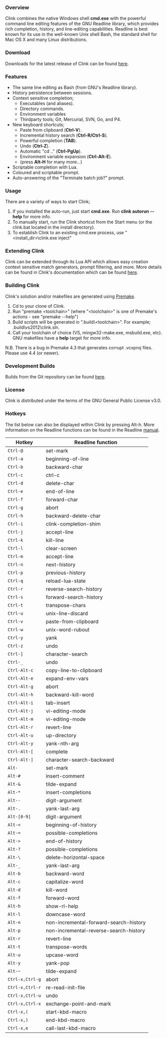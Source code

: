 ### Overview

Clink combines the native Windows shell **cmd.exe** with the powerful command line editing features of the GNU Readline library, which provides rich completion, history, and line-editing capabilities. Readline is best known for its use in the well-known Unix shell Bash, the standard shell for Mac OS X and many Linux distributions.

### Download

Downloads for the latest release of Clink can be found [here](https://github.com/mridgers/clink/releases).

### Features

- The same line editing as Bash (from GNU's Readline library).
- History persistence between sessions.
- Context sensitive completion;
    - Executables (and aliases).
    - Directory commands.
    - Environment variables
    - Thirdparty tools; Git, Mercurial, SVN, Go, and P4.
- New keyboard shortcuts;
    - Paste from clipboard (**Ctrl-V**).
    - Incremental history search (**Ctrl-R/Ctrl-S**).
    - Powerful completion (**TAB**).
    - Undo (**Ctrl-Z**).
    - Automatic "cd .." (**Ctrl-PgUp**).
    - Environment variable expansion (**Ctrl-Alt-E**).
    - (press **Alt-H** for many more...)
- Scriptable completion with Lua.
- Coloured and scriptable prompt.
- Auto-answering of the "Terminate batch job?" prompt.

### Usage

There are a variety of ways to start Clink;

1. If you installed the auto-run, just start **cmd.exe**. Run **clink autorun --help** for more info.
2. To manually start, run the Clink shortcut from the Start menu (or the clink.bat located in the install directory).
3. To establish Clink to an existing cmd.exe process, use "&lt;install_dir&gt;\clink.exe inject"

### Extending Clink

Clink can be extended through its Lua API which allows easy creation context sensitive match generators, prompt filtering, and more. More details can be found in Clink's documentation which can be found [here](https://github.com/mridgers/clink/blob/master/docs/clink.md).

### Building Clink

Clink's solution and/or makefiles are generated using [Premake](http://industriousone.com/premake).

1. Cd to your clone of Clink.
2. Run "premake &lt;toolchain&gt;" (where "&lt;toolchain&gt;" is one of Premake's actions - see "premake --help")
3. Build scripts will be generated in ".build\\&lt;toolchain&gt;\". For example; .build\vs2012\clink.sln.
4. Call your toolchain of choice (VS, mingw32-make.exe, msbuild.exe, etc). GNU makefiles have a **help** target for more info.

N.B. There is a bug in Premake 4.3 that generates corrupt .vcxproj files. Please use 4.4 (or newer).

### Development Builds

Builds from the Git repository can be found [here](https://www.dropbox.com/sh/hqbrpkf0dpmmizq/gGX4XWAWIA).

### License

Clink is distributed under the terms of the GNU General Public License v3.0.

### Hotkeys

The list below can also be displayed within Clink by pressing Alt-h. More information on the Readline functions can be found in the Readline [manual](http://tinyurl.com/oum26rp).

| Hotkey          | Readline function                      |
|-----------------|----------------------------------------|
| `Ctrl-@`        | set-mark                               |
| `Ctrl-a`        | beginning-of-line                      |
| `Ctrl-b`        | backward-char                          |
| `Ctrl-c`        | ctrl-c                                 |
| `Ctrl-d`        | delete-char                            |
| `Ctrl-e`        | end-of-line                            |
| `Ctrl-f`        | forward-char                           |
| `Ctrl-g`        | abort                                  |
| `Ctrl-h`        | backward-delete-char                   |
| `Ctrl-i`        | clink-completion-shim                  |
| `Ctrl-j`        | accept-line                            |
| `Ctrl-k`        | kill-line                              |
| `Ctrl-l`        | clear-screen                           |
| `Ctrl-m`        | accept-line                            |
| `Ctrl-n`        | next-history                           |
| `Ctrl-p`        | previous-history                       |
| `Ctrl-q`        | reload-lua-state                       |
| `Ctrl-r`        | reverse-search-history                 |
| `Ctrl-s`        | forward-search-history                 |
| `Ctrl-t`        | transpose-chars                        |
| `Ctrl-u`        | unix-line-discard                      |
| `Ctrl-v`        | paste-from-clipboard                   |
| `Ctrl-w`        | unix-word-rubout                       |
| `Ctrl-y`        | yank                                   |
| `Ctrl-z`        | undo                                   |
| `Ctrl-]`        | character-search                       |
| `Ctrl-_`        | undo                                   |
| `Ctrl-Alt-c`    | copy-line-to-clipboard                 |
| `Ctrl-Alt-e`    | expand-env-vars                        |
| `Ctrl-Alt-g`    | abort                                  |
| `Ctrl-Alt-h`    | backward-kill-word                     |
| `Ctrl-Alt-i`    | tab-insert                             |
| `Ctrl-Alt-j`    | vi-editing-mode                        |
| `Ctrl-Alt-m`    | vi-editing-mode                        |
| `Ctrl-Alt-r`    | revert-line                            |
| `Ctrl-Alt-u`    | up-directory                           |
| `Ctrl-Alt-y`    | yank-nth-arg                           |
| `Ctrl-Alt-[`    | complete                               |
| `Ctrl-Alt-]`    | character-search-backward              |
| `Alt-`          | set-mark                               |
| `Alt-#`         | insert-comment                         |
| `Alt-&`         | tilde-expand                           |
| `Alt-*`         | insert-completions                     |
| `Alt--`         | digit-argument                         |
| `Alt-.`         | yank-last-arg                          |
| `Alt-[0-9]`     | digit-argument                         |
| `Alt-<`         | beginning-of-history                   |
| `Alt-=`         | possible-completions                   |
| `Alt->`         | end-of-history                         |
| `Alt-?`         | possible-completions                   |
| `Alt-\`         | delete-horizontal-space                |
| `Alt-_`         | yank-last-arg                          |
| `Alt-b`         | backward-word                          |
| `Alt-c`         | capitalize-word                        |
| `Alt-d`         | kill-word                              |
| `Alt-f`         | forward-word                           |
| `Alt-h`         | show-rl-help                           |
| `Alt-l`         | downcase-word                          |
| `Alt-n`         | non-incremental-forward-search-history |
| `Alt-p`         | non-incremental-reverse-search-history |
| `Alt-r`         | revert-line                            |
| `Alt-t`         | transpose-words                        |
| `Alt-u`         | upcase-word                            |
| `Alt-y`         | yank-pop                               |
| `Alt-~`         | tilde-expand                           |
| `Ctrl-x,Ctrl-g` | abort                                  |
| `Ctrl-x,Ctrl-r` | re-read-init-file                      |
| `Ctrl-x,Ctrl-u` | undo                                   |
| `Ctrl-x,Ctrl-x` | exchange-point-and-mark                |
| `Ctrl-x,(`      | start-kbd-macro                        |
| `Ctrl-x,)`      | end-kbd-macro                          |
| `Ctrl-x,e`      | call-last-kbd-macro                    |

<!-- vim: ft=markdown
-->
